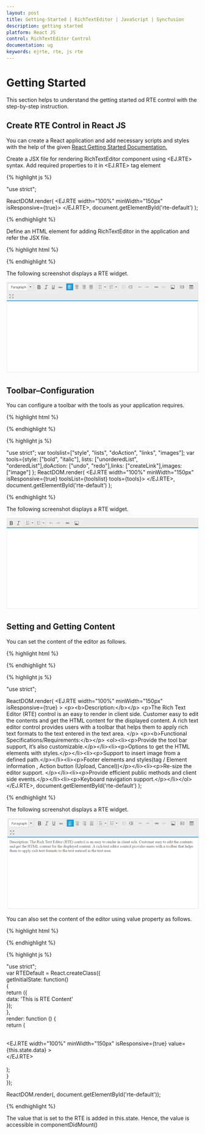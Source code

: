 ```yaml
---
layout: post
title: Getting-Started | RichTextEditor | JavaScript | Syncfusion
description: getting started 
platform: React JS
control: RichTextEditor Control
documentation: ug
keywords: ejrte, rte, js rte
---
```


# Getting Started 

This section helps to understand the getting started od RTE control with the step-by-step instruction.

## Create RTE Control in React JS

You can create a React application and add necessary scripts and styles with the help of the given [React Getting Started Documentation.](https://help.syncfusion.com/reactjs/overview)

Create a JSX file for rendering RichTextEditor component using &lt;EJ.RTE&gt; syntax. Add required properties to it in &lt;EJ.RTE&gt; tag element

{% highlight js %}

"use strict";

ReactDOM.render(
    <EJ.RTE width="100%" minWidth="150px" isResponsive={true}>
    </EJ.RTE>,
document.getElementById('rte-default')
);

{% endhighlight %}

Define an HTML element for adding RichTextEditor in the application and refer the JSX file.

{% highlight html %}

<div id="rte-default"></div>
<script src="app/rte/default.js"></script>

{% endhighlight %}

The following screenshot displays a RTE widget.

![](Getting-Started_images/Getting-Started_img1.png)

## Toolbar–Configuration

You can configure a toolbar with the tools as your application requires.

{% highlight html %}

<div id="rte-default"></div>
<script src="app/rte/default.js"></script>

{% endhighlight %}

{% highlight js %}

"use strict";
var toolslist=["style", "lists", "doAction", "links", "images"];
var tools={style: ["bold", "italic"], lists: ["unorderedList", "orderedList"],doAction: ["undo", "redo"],links: ["createLink"],images: ["image"] };
ReactDOM.render(
    <EJ.RTE width="100%" minWidth="150px" isResponsive={true} toolsList={toolslist} tools={tools}>
    </EJ.RTE>,
document.getElementById('rte-default')
);

{% endhighlight %}

The following screenshot displays a RTE widget.

![](Getting-Started_images/Getting-Started_img2.png)

## Setting and Getting Content

You can set the content of the editor as follows.

{% highlight html %}

<div id="rte-default"></div>
<script src="app/rte/default.js"></script>

{% endhighlight %}

{% highlight js %}

"use strict";

ReactDOM.render(
    <EJ.RTE width="100%" minWidth="150px" isResponsive={true} >
        &lt;p&gt;&lt;b&gt;Description:&lt;/b&gt;&lt;/p&gt;
        &lt;p&gt;The Rich Text Editor (RTE) control is an easy to render in
        client side. Customer easy to edit the contents and get the HTML content for
        the displayed content. A rich text editor control provides users with a toolbar
        that helps them to apply rich text formats to the text entered in the text
        area. &lt;/p&gt;
        &lt;p&gt;&lt;b&gt;Functional
        Specifications/Requirements:&lt;/b&gt;&lt;/p&gt;
        &lt;ol&gt;&lt;li&gt;&lt;p&gt;Provide
        the tool bar support, it’s also customizable.&lt;/p&gt;&lt;/li&gt;&lt;li&gt;&lt;p&gt;Options
        to get the HTML elements with styles.&lt;/p&gt;&lt;/li&gt;&lt;li&gt;&lt;p&gt;Support
        to insert image from a defined path.&lt;/p&gt;&lt;/li&gt;&lt;li&gt;&lt;p&gt;Footer
        elements and styles(tag / Element information , Action button (Upload, Cancel))&lt;/p&gt;&lt;/li&gt;&lt;li&gt;&lt;p&gt;Re-size
        the editor support. &lt;/p&gt;&lt;/li&gt;&lt;li&gt;&lt;p&gt;Provide
        efficient public methods and client side events.&lt;/p&gt;&lt;/li&gt;&lt;li&gt;&lt;p&gt;Keyboard
        navigation support.&lt;/p&gt;&lt;/li&gt;&lt;/ol&gt;
    </EJ.RTE>,
document.getElementById('rte-default')
);

{% endhighlight %}

The following screenshot displays a RTE widget.

![](Getting-Started_images/Getting-Started_img3.png)

You can also set the content of the editor using value property as follows.

{% highlight html %}

<div id="rte-default"></div>
<script src="app/rte/default.js"></script>

{% endhighlight %}

{% highlight js %}

"use strict";   
var RTEDefault = React.createClass({   
getInitialState: function()   
  {   
      return ({   
          data: 'This is RTE Content'   
      });   
  },   
    render: function () {   
        return (      
            <div  id="rte_default" >   
                <EJ.RTE width="100%" minWidth="150px" isResponsive={true} value={this.state.data} >   
                </EJ.RTE>   
            </div>   
        );   
    }   
});     
  
ReactDOM.render(<RTEDefault />, document.getElementById('rte-default'));   

{% endhighlight %}

The value that is set to the RTE is added in this.state. Hence, the value is accessible in componentDidMount() 

